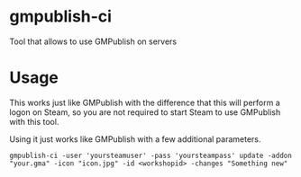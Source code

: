 # gmpublish-ci
Tool that allows to use GMPublish on servers

# Usage
This works just like GMPublish with the difference that this will perform a logon on Steam, so you are not required to start Steam to use GMPublish with this tool.

Using it just works like GMPublish with a few additional parameters.
```
gmpublish-ci -user 'yoursteamuser' -pass 'yoursteampass' update -addon "your.gma" -icon "icon.jpg" -id <workshopid> -changes "Something new"
```
